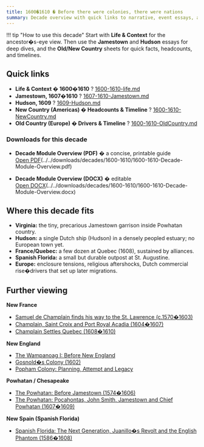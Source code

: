 ```yaml
---
title: 1600�1610 � Before there were colonies, there were nations
summary: Decade overview with quick links to narrative, event essays, and context sheets.
---
```


!!! tip "How to use this decade"
    Start with **Life & Context** for the ancestor�s-eye view. Then use the **Jamestown** and **Hudson** essays for deep dives, and the **Old/New Country** sheets for quick facts, headcounts, and timelines.

## Quick links

- **Life & Context � 1600�1610** ? [1600-1610-life.md](1600-1610-life.md)
- **Jamestown, 1607�1610** ? [1607-1610-Jamestown.md](1607-1610-Jamestown.md)
- **Hudson, 1609** ? [1609-Hudson.md](1609-Hudson.md)
- **New Country (Americas) � Headcounts & Timeline** ? [1600-1610-NewCountry.md](1600-1610-NewCountry.md)
- **Old Country (Europe) � Drivers & Timeline** ? [1600-1610-OldCountry.md](1600-1610-OldCountry.md)

### Downloads for this decade

- **Decade Module Overview (PDF)** � a concise, printable guide  
  [Open PDF](../../downloads/decades/1600-1610/1600-1610-Decade-Module-Overview.pdf)(../../downloads/decades/1600-1610/1600-1610-Decade-Module-Overview.pdf)

- **Decade Module Overview (DOCX)** � editable  
  [Open DOCX](../../downloads/decades/1600-1610/1600-1610-Decade-Module-Overview.docx)(../../downloads/decades/1600-1610/1600-1610-Decade-Module-Overview.docx)


## Where this decade fits

- **Virginia:** the tiny, precarious Jamestown garrison inside Powhatan country.  
- **Hudson:** a single Dutch ship (Hudson) in a densely peopled estuary; no European town yet.  
- **France/Quebec:** a few dozen at Quebec (1608), sustained by alliances.  
- **Spanish Florida:** a small but durable outpost at St. Augustine.  
- **Europe:** enclosure tensions, religious aftershocks, Dutch commercial rise�drivers that set up later migrations.

## Further viewing
**New France**
- [Samuel de Champlain finds his way to the St. Lawrence (c.1570�1603)](https://www.youtube.com/watch?v=Xyo_jno8brY)
- [Champlain, Saint Croix and Port Royal Acadia (1604�1607)](https://www.youtube.com/watch?v=Y5b20KVVsjU)
- [Champlain Settles Quebec (1608�1610)](https://www.youtube.com/watch?v=_LjkTVfCWAc)

**New England**
- [The Wampanoag I: Before New England](https://www.youtube.com/watch?v=iKzb7N1EPlI)
- [Gosnold�s Colony (1602)](https://www.youtube.com/watch?v=ESPQ5qs1azI)
- [Popham Colony: Planning, Attempt and Legacy](https://www.youtube.com/watch?v=YmmhYcaKvRs)

**Powhatan / Chesapeake**
- [The Powhatan: Before Jamestown (1574�1606)](https://www.youtube.com/watch?v=ZTVHGGX42ts)
- [The Powhatan: Pocahontas, John Smith, Jamestown and Chief Powhatan (1607�1609)](https://www.youtube.com/watch?v=rQjyvMYhHdQ)

**New Spain (Spanish Florida)**
- [Spanish Florida: The Next Generation, Juanillo�s Revolt and the English Phantom (1586�1608)](https://www.youtube.com/watch?v=RYqDE477GFU)


